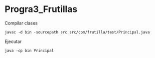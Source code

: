 # Progra3_Frutillas

Compilar clases
```
javac -d bin -sourcepath src src/com/frutilla/test/Principal.java
```

Ejecutar
```
java -cp bin Principal
```